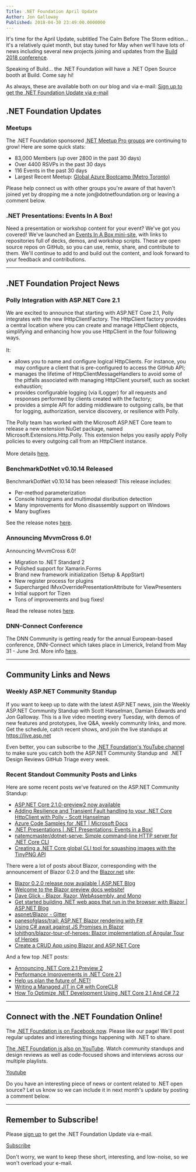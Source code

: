 ```yaml
---
Title: .NET Foundation April Update
Author: Jon Galloway
Published: 2018-04-30 23:49:00.0000000
---
```

<p>It's time for the April Update, subtitled The Calm Before The Storm edition... it's a relatively quiet month, but stay tuned for May when we'll have lots of news including several new projects joining and updates from the <a href="https://www.microsoft.com/en-us/build">Build 2018 conference</a>.</p>

<p>Speaking of Build... the .NET Foundation will have a .NET Open Source booth at Build. Come say hi!</p>

<p>As always, these are available both on our blog and via e-mail: <a href="http://eepurl.com/dhL_qb">Sign up to get the .NET Foundation Update via e-mail</a></p>

<h2>.NET Foundation Updates</h2>

<h3>Meetups</h3>

<p>The .NET Foundation sponsored <a href="https://www.meetup.com/pro/dotnet">.NET Meetup Pro groups</a> are continuing to grow! Here are some quick stats:</p>

<ul>
<li>83,000 Members (up over 2800 in the past 30 days)</li>
<li>Over 4400 RSVPs in the past 30 days</li>
<li>116 Events in the past 30 days</li>
<li>Largest Recent Meetup: <a href="https://www.meetup.com/metrotorontoug/events/247597822/">Global Azure Bootcamp (Metro Toronto)</a></li>
</ul>

<p>Please help connect us with other groups you're aware of that haven't joined yet by dropping me a note <a>jon@dotnetfoundation.org</a> or leaving a comment below.​</p>

<h3>.NET Presentations: Events In A Box!</h3>

<p>Need a presentation or workshop content for your event? We've got you covered! We've launched an <a href="https://dotnet-presentations.github.io/">Events In A Box mini-site</a>, with links to repositories full of decks, demos, and workshop scripts. These are open source repos on GitHub, so you can use, remix, share, and contribute to them. We'll continue to add to and build out the content, and look forward to your feedback and contributions.</p>

<hr />
<h2>.NET Foundation Project News</h2>

<h3>Polly Integration with ASP.NET Core 2.1</h3>

<p>We are excited to announce that starting with ASP.NET Core 2.1, Polly integrates with the new IHttpClientFactory. The HttpClient factory provides a central location where you can create and manage HttpClient objects, simplifying and enhancing how you use HttpClient in the four following ways.<br />
<br />
It:</p>

<ul>
<li>allows you to name and configure logical HttpClients. For instance, you may configure a client that is pre-configured to access the GitHub API;</li>
<li>manages the lifetime of HttpClientMessageHandlers to avoid some of the pitfalls associated with managing HttpClient yourself, such as socket exhaustion;</li>
<li>provides configurable logging (via ILogger) for all requests and responses performed by clients created with the factory;</li>
<li>provides a simple API for adding middleware to outgoing calls, be that for logging, authorization, service discovery, or resilience with Polly.</li>
</ul>

<p>The Polly team has worked with the Microsoft ASP.NET Core team to release a new extension NuGet package, named Microsoft.Extensions.Http.Polly. This extension helps you easily apply Polly policies to every outgoing call from an HttpClient instance.<br />
<br />
More details <a href="https://github.com/App-vNext/Polly/wiki/Polly-and-HttpClientFactory">here</a>.</p>

<h3>BenchmarkDotNet v0.10.14 Released</h3>

<p>BenchmarkDotNet v0.10.14 has been released! This release includes:</p>

<ul>
<li>Per-method parameterization</li>
<li>Console histograms and multimodal disribution detection</li>
<li>Many improvements for Mono disassembly support on Windows</li>
<li>Many bugfixes</li>
</ul>

<p>See the release notes <a href="http://aakinshin.net/blog/post/bdn-v0_10_14/">here</a>.</p>

<h3>Announcing MvvmCross 6.0!</h3>

<p>Announcing MvvmCross 6.0!</p>

<ul>
<li>Migration to .NET Standard 2</li>
<li>Polished support for Xamarin.Forms</li>
<li>Brand new framework initialization (Setup &amp; AppStart)</li>
<li>New register process for plugins</li>
<li>Supercharged IMvxOverridePresentationAttribute for ViewPresenters</li>
<li>Initial support for Tizen</li>
<li>Tons of improvements and bug fixes!</li>
</ul>

<p>Read the release notes <a href="https://www.mvvmcross.com/mvvmcross-6.0.0-release/">here</a>.</p>

<h3>DNN-Connect Conference</h3>

<p>The DNN Community is getting ready for the annual European-based conference, DNN-Connect which takes place in Limerick, Ireland from May 31 - June 3rd. More info <a href="https://www.dnn-connect.org/events/2018">here</a>.</p>

<hr />
<h2>Community Links and News</h2>

<h3>Weekly ASP.NET Community Standup</h3>

<p>If you want to keep up to date with the latest ASP.NET news, join the Weekly ASP.NET Community Standup with Scott Hanselman, Damian Edwards and Jon Galloway. This is a live video meeting every Tuesday, with demos of new features and prototypes, live Q&amp;A, weekly community links, and more. Get the schedule, catch recent shows, and join the live standups at <a href="https://live.asp.net">https://live.asp.net</a></p>

<p>Even better, you can subscribe to the <a href="https://www.youtube.com/channel/UCiaZbznpWV1o-KLxj8zqR6A/playlists">.NET Foundation's YouTube channel</a> to make sure you catch both the ASP.NET Community Standup and&nbsp; .NET Design Reviews GitHub Triage every week.</p>

<h3>Recent Standout Community Posts and Links</h3>

<p>Here are some recent posts we've featured on the ASP.NET Community Standup:</p>

<ul>
<li><a href="https://blogs.msdn.microsoft.com/webdev/2018/04/12/asp-net-core-2-1-0-preview2-now-available/">ASP.NET Core 2.1.0-preview2 now available</a></li>
<li><a href="https://www.hanselman.com/blog/AddingResilienceAndTransientFaultHandlingToYourNETCoreHttpClientWithPolly.aspx">Adding Resilience and Transient Fault handling to your .NET Core HttpClient with Polly - Scott Hanselman</a></li>
<li><a href="https://docs.microsoft.com/en-us/dotnet/azure/dotnet-samples?view=azure-dotnet">Azure Code Samples for .NET | Microsoft Docs</a></li>
<li><a href="https://dotnet-presentations.github.io/">.NET Presentations | .NET Presentations: Events in a Box!</a></li>
<li><a href="https://github.com/natemcmaster/dotnet-serve">natemcmaster/dotnet-serve: Simple command-line HTTP server for .NET Core CLI</a></li>
<li><a href="https://andrewlock.net/creating-a-net-core-global-cli-tool-for-squashing-images-with-the-tinypng-api/">Creating a .NET Core global CLI tool for squashing images with the TinyPNG API</a></li>
</ul>

<p>There were a lot of posts about Blazor, corresponding with the announcement of Blazor 0.2.0 and the <a href="https://blazor.net">Blazor.net</a> site:</p>

<ul>
<li><a href="https://blogs.msdn.microsoft.com/webdev/2018/04/17/blazor-0-2-0-release-now-available/">Blazor 0.2.0 release now available | ASP.NET Blog</a></li>
<li><a href="https://blazor.net/index.html">Welcome to the Blazor preview docs website!</a></li>
<li><a href="https://daveaglick.com/posts/blazor-razor-webassembly-and-mono">Dave Glick - Blazor, Razor, WebAssembly, and Mono</a></li>
<li><a href="https://blogs.msdn.microsoft.com/webdev/2018/03/22/get-started-building-net-web-apps-in-the-browser-with-blazor/">Get started building .NET web apps that run in the browser with Blazor | ASP.NET Blog</a></li>
<li><a href="https://gitter.im/aspnet/Blazor">aspnet/Blazor - Gitter</a></li>
<li><a href="https://github.com/panesofglass/trail">panesofglass/trail: ASP.NET Blazor rendering with F#</a></li>
<li><a href="https://joonasw.net/view/csharp-await-and-js-promises-in-blazor">Using C# await against JS Promises in Blazor</a></li>
<li><a href="https://github.com/lohithgn/blazor-tour-of-heroes">lohithgn/blazor-tour-of-heroes: Blazor implementation of Angular Tour of Heroes</a></li>
<li><a href="http://www.talkingdotnet.com/create-a-crud-app-using-blazor-and-asp-net-core/">Create a CRUD App using Blazor and ASP.NET Core</a></li>
</ul>

<p>And a few top .NET posts:</p>

<ul>
<li><a href="https://blogs.msdn.microsoft.com/dotnet/2018/04/11/announcing-net-core-2-1-preview-2/">Announcing .NET Core 2.1 Preview 2</a></li>
<li><a href="https://blogs.msdn.microsoft.com/dotnet/2018/04/18/performance-improvements-in-net-core-2-1/">Performance Improvements in .NET Core 2.1</a></li>
<li><a href="https://blogs.msdn.microsoft.com/dotnet/2018/04/20/help-us-plan-the-future-of-net/">Help us plan the future of .NET!</a></li>
<li><a href="http://xoofx.com/blog/2018/04/12/writing-managed-jit-in-csharp-with-coreclr/">Writing a Managed JIT in C# with CoreCLR</a></li>
<li><a href="http://loicbaumann.fr/en/2018/04/02/how-to-optimize-net-development-using-net-core-2-1-and-c-7-2/">How To Optimize .NET Development Using .NET Core 2.1 And C# 7.2</a></li>
</ul>

<hr />
<h2>Connect with the .NET Foundation Online!</h2>

<p>The <a href="https://www.facebook.com/dotnetfoundation/">.NET Foundation is on Facebook now</a>. Please like our page! We'll post regular updates and interesting things happening with .NET to share.</p>

<p><a href="https://www.youtube.com/NETFoundation">The .NET Foundation is also on YouTube</a>. Watch community standups and design reviews as well as code-focused shows and interviews across our multiple playlists.</p>

<p><a href="https://www.youtube.com/NETFoundation">Youtube</a></p>

<p>Do you have an interesting piece of news or content related to .NET open source? Let us know so we can include it in next month's update by posting a comment below.</p>

<hr />
<h2>Remember to Subscribe!</h2>

<p>Please <a href="http://eepurl.com/dhL_qb">sign up</a> to get the .NET Foundation Update via e-mail.</p>

<p><a href="http://eepurl.com/dhL_qb">Subscribe</a></p>

<p>Don't worry, we want to keep these short, interesting, and low-noise, so we won't overload your e-mail.</p>
